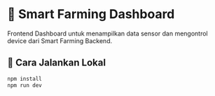 # 🌱 Smart Farming Dashboard

Frontend Dashboard untuk menampilkan data sensor dan mengontrol device dari Smart Farming Backend.

## 🚀 Cara Jalankan Lokal
```bash
npm install
npm run dev

